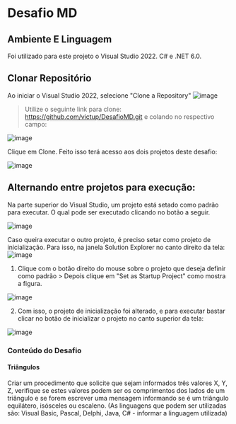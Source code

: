 # Desafio MD

## Ambiente E Linguagem
Foi utilizado para este projeto o Visual Studio 2022. C# e .NET 6.0.

## Clonar Repositório
Ao iniciar o Visual Studio 2022, selecione "Clone a Repository"
![image](https://user-images.githubusercontent.com/38474570/209268171-060a57fb-22b7-4382-bb95-57d171afaf33.png)

>Utilize o seguinte link para clone: https://github.com/victup/DesafioMD.git e colando no respectivo campo: 

![image](https://user-images.githubusercontent.com/38474570/209268353-0d4cf0c9-5e7a-4a31-9540-34692b482069.png)

Clique em Clone. Feito isso terá acesso aos dois projetos deste desafio: 

![image](https://user-images.githubusercontent.com/38474570/209268498-44c56df8-6711-4938-a4d5-171c0a4fa453.png)


## Alternando entre projetos para execução:

Na parte superior do Visual Studio, um projeto está setado como padrão para executar. O qual pode ser executado clicando no botão a seguir.

![image](https://user-images.githubusercontent.com/38474570/209268852-cae8a622-a8e9-4c2a-b60f-35032d7c3102.png)

Caso queira executar o outro projeto, é preciso setar como projeto de inicialização. Para isso, na janela Solution Explorer no canto direito da tela:
![image](https://user-images.githubusercontent.com/38474570/209269019-30c22cd3-452e-4223-949b-df0c7409137f.png)

1. Clique com o botão direito do mouse sobre o projeto que deseja definir como padrão > Depois clique em  "Set as Startup Project" como mostra a figura.

![image](https://user-images.githubusercontent.com/38474570/209269093-7ef07516-9097-48bd-b467-650a857a5b63.png)

2. Com isso, o projeto de inicialização foi alterado, e para executar bastar clicar no botão de inicializar o projeto no canto superior da tela:

![image](https://user-images.githubusercontent.com/38474570/209269231-ad26012c-7bdc-41ad-86a5-190cd55db7df.png)



### Conteúdo do Desafio

#### Triângulos
Criar um procedimento que solicite que sejam informados três valores X, Y, Z, verifique se estes valores podem ser os comprimentos dos lados de um triângulo e se forem escrever uma mensagem informando se é um triângulo equilátero, isósceles ou escaleno. (As linguagens que podem ser utilizadas são:  Visual Basic, Pascal, Delphi, Java, C# - informar a linguagem utilizada)

